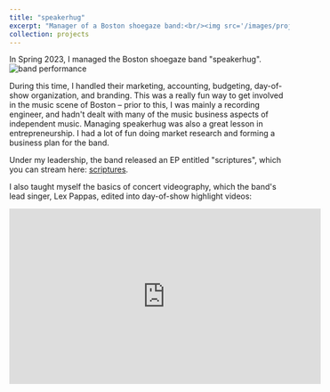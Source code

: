 ```yaml
---
title: "speakerhug"
excerpt: "Manager of a Boston shoegaze band:<br/><img src='/images/projects/sphug_2.PNG'>"
collection: projects
---
```


In Spring 2023, I managed the Boston shoegaze band "speakerhug".
![band performance](/images/projects/full_band.png)

During this time, I handled their marketing, accounting, budgeting, day-of-show organization, and branding.
This was a really fun way to get involved in the music scene of Boston – prior to this, I was mainly a recording engineer, and hadn't dealt with many of the music business aspects of independent music.
Managing speakerhug was also a great lesson in entrepreneurship.
I had a lot of fun doing market research and forming a business plan for the band.


Under my leadership, the band released an EP entitled "scriptures", which you can stream here: [scriptures](https://open.spotify.com/album/1OEowPnZM0nfwbsvfS7k4u?si=Lqzz6lyKR6mHfv-8YTP5pw).


I also taught myself the basics of concert videography, which the band's lead singer, Lex Pappas, edited into day-of-show highlight videos:

<iframe width="560" height="315" src="https://www.youtube.com/embed/CoM_PE8Yvuo?si=9AZ8IIxFIvnbcv3R" title="YouTube video player" frameborder="0" allow="accelerometer; autoplay; clipboard-write; encrypted-media; gyroscope; picture-in-picture; web-share" allowfullscreen></iframe>
